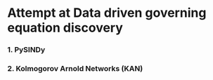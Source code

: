 # Attempt at Data driven governing equation discovery

### 1. PySINDy
### 2. Kolmogorov Arnold Networks (KAN)
